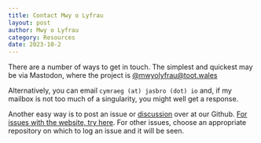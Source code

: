 ```yaml
---
title: Contact Mwy o Lyfrau
layout: post
author: Mwy o Lyfrau
category: Resources
date: 2023-10-2
---
```


There are a number of ways to get in touch. The simplest and quickest may be via Mastodon, where the project is [@mwyolyfrau@toot.wales](https://toot.wales/@mwyolyfrau)

Alternatively, you can email `cymraeg (at) jasbro (dot) io` and, if my mailbox is not too much of a singularity, you might well get a response.

Another easy way is to post an issue or [discussion](https://github.com/orgs/mwyolyfrau/discussions) over at our Github. [For issues with the website, try here](https://github.com/mwyolyfrau/wefan/issues). For other issues, choose an appropriate repository on which to log an issue and it will be seen.